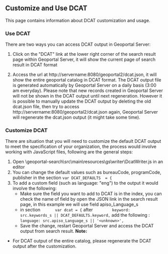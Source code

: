 ## Customize and Use DCAT

This page contains information about DCAT customization and usage.


### Use DCAT

There are two ways you can access DCAT output in Geoportal Server: 

1. Click on the "DCAT" link at the lower right corner of the search result page within Geoportal Server, it will show the current page of search result in DCAT format

2. Access the url at http://servername:8080/geoportal2/dcat.json, it will show the entire geoportal catalog in DCAT format. The DCAT output file is generated automatically by Geoportal Server on a daily basis (3:00 am everyday). Please note that new records created in Geoportal Server will not be shown in the DCAT output until next regeneration. However it is possible to manually update the DCAT output by deleting the old dcat.json file, then try to access http://servername:8080/geoportal2/dcat.json again, Geoportal Server will regenerate the dcat.json output (it might take some time).

### Customize DCAT

There are situation that you will need to customize the default DCAT output to meet the specification of your organization, the process would involve working with JavaScript files, following are the general steps:

1. Open \geoportal-search\src\main\resources\gs\writer\DcatWriter.js in an editor
2. You can change the default values such as bureauCode, programCode, publisher in the section `var DCAT_DEFAULTS  = {`
3. To add a custom field (such as language: "eng")  to the output it would involve the following:
   * Make sure the field you want to add to DCAT is in the index, you can check the name of field by open the JSON link in the search result page, in this example we will use field apiso_Language_s
   * in section `      var dcat = {`  after `        keyword: src.keywords_s || DCAT_DEFAULTS.keyword,` add the following :
  `
		language: src.apiso_Language_s || '<unknown>',
  `
   * Save the change, restart Geoportal Server and  access the DCAT output from search result.
**Note:** 

 * For DCAT output of the entire catalog, please regenerate the DCAT output after the customization.

 
